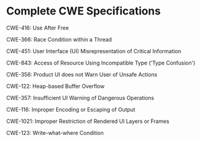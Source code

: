 

# Complete CWE Specifications

CWE-416: Use After Free

CWE-366: Race Condition within a Thread

CWE-451: User Interface (UI) Misrepresentation of Critical Information

CWE-843: Access of Resource Using Incompatible Type ('Type Confusion')

CWE-356: Product UI does not Warn User of Unsafe Actions

CWE-122: Heap-based Buffer Overflow

CWE-357: Insufficient UI Warning of Dangerous Operations

CWE-116: Improper Encoding or Escaping of Output

CWE-1021: Improper Restriction of Rendered UI Layers or Frames

CWE-123: Write-what-where Condition